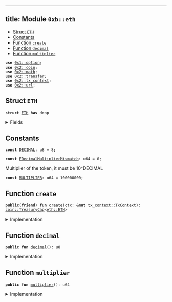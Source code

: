 
---
title: Module `0xb::eth`
---



-  [Struct `ETH`](#0xb_eth_ETH)
-  [Constants](#@Constants_0)
-  [Function `create`](#0xb_eth_create)
-  [Function `decimal`](#0xb_eth_decimal)
-  [Function `multiplier`](#0xb_eth_multiplier)


<pre><code><b>use</b> <a href="../move-stdlib/option.md#0x1_option">0x1::option</a>;
<b>use</b> <a href="../sui-framework/coin.md#0x2_coin">0x2::coin</a>;
<b>use</b> <a href="../sui-framework/math.md#0x2_math">0x2::math</a>;
<b>use</b> <a href="../sui-framework/transfer.md#0x2_transfer">0x2::transfer</a>;
<b>use</b> <a href="../sui-framework/tx_context.md#0x2_tx_context">0x2::tx_context</a>;
<b>use</b> <a href="../sui-framework/url.md#0x2_url">0x2::url</a>;
</code></pre>



<a name="0xb_eth_ETH"></a>

## Struct `ETH`



<pre><code><b>struct</b> <a href="eth.md#0xb_eth_ETH">ETH</a> <b>has</b> drop
</code></pre>



<details>
<summary>Fields</summary>


<dl>
<dt>
<code>dummy_field: bool</code>
</dt>
<dd>

</dd>
</dl>


</details>

<a name="@Constants_0"></a>

## Constants


<a name="0xb_eth_DECIMAL"></a>



<pre><code><b>const</b> <a href="eth.md#0xb_eth_DECIMAL">DECIMAL</a>: u8 = 8;
</code></pre>



<a name="0xb_eth_EDecimalMultiplierMismatch"></a>



<pre><code><b>const</b> <a href="eth.md#0xb_eth_EDecimalMultiplierMismatch">EDecimalMultiplierMismatch</a>: u64 = 0;
</code></pre>



<a name="0xb_eth_MULTIPLIER"></a>

Multiplier of the token, it must be 10^DECIMAL


<pre><code><b>const</b> <a href="eth.md#0xb_eth_MULTIPLIER">MULTIPLIER</a>: u64 = 100000000;
</code></pre>



<a name="0xb_eth_create"></a>

## Function `create`



<pre><code><b>public</b>(<b>friend</b>) <b>fun</b> <a href="eth.md#0xb_eth_create">create</a>(ctx: &<b>mut</b> <a href="../sui-framework/tx_context.md#0x2_tx_context_TxContext">tx_context::TxContext</a>): <a href="../sui-framework/coin.md#0x2_coin_TreasuryCap">coin::TreasuryCap</a>&lt;<a href="eth.md#0xb_eth_ETH">eth::ETH</a>&gt;
</code></pre>



<details>
<summary>Implementation</summary>


<pre><code><b>public</b>(package) <b>fun</b> <a href="eth.md#0xb_eth_create">create</a>(ctx: &<b>mut</b> TxContext): TreasuryCap&lt;<a href="eth.md#0xb_eth_ETH">ETH</a>&gt; {
    <b>assert</b>!(<a href="eth.md#0xb_eth_MULTIPLIER">MULTIPLIER</a> == pow(10, <a href="eth.md#0xb_eth_DECIMAL">DECIMAL</a>), <a href="eth.md#0xb_eth_EDecimalMultiplierMismatch">EDecimalMultiplierMismatch</a>);
    <b>let</b> (treasury_cap, metadata) = <a href="../sui-framework/coin.md#0x2_coin_create_currency">coin::create_currency</a>(
        <a href="eth.md#0xb_eth_ETH">ETH</a> {},
        <a href="eth.md#0xb_eth_DECIMAL">DECIMAL</a>,
        b"<a href="eth.md#0xb_eth_ETH">ETH</a>",
        b"Ethereum",
        b"Bridged Ethereum token",
        <a href="../move-stdlib/option.md#0x1_option_none">option::none</a>(),
        ctx
    );
    <a href="../sui-framework/transfer.md#0x2_transfer_public_freeze_object">transfer::public_freeze_object</a>(metadata);
    treasury_cap
}
</code></pre>



</details>

<a name="0xb_eth_decimal"></a>

## Function `decimal`



<pre><code><b>public</b> <b>fun</b> <a href="eth.md#0xb_eth_decimal">decimal</a>(): u8
</code></pre>



<details>
<summary>Implementation</summary>


<pre><code><b>public</b> <b>fun</b> <a href="eth.md#0xb_eth_decimal">decimal</a>(): u8 {
    <a href="eth.md#0xb_eth_DECIMAL">DECIMAL</a>
}
</code></pre>



</details>

<a name="0xb_eth_multiplier"></a>

## Function `multiplier`



<pre><code><b>public</b> <b>fun</b> <a href="eth.md#0xb_eth_multiplier">multiplier</a>(): u64
</code></pre>



<details>
<summary>Implementation</summary>


<pre><code><b>public</b> <b>fun</b> <a href="eth.md#0xb_eth_multiplier">multiplier</a>(): u64 {
    <a href="eth.md#0xb_eth_MULTIPLIER">MULTIPLIER</a>
}
</code></pre>



</details>
